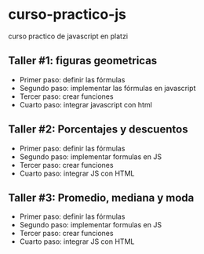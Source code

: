 # curso-practico-js
curso practico de javascript en platzi

## Taller #1: figuras geometricas

- Primer paso: definir las fórmulas
- Segundo paso: implementar las fórmulas en javascript
- Tercer paso: crear funciones
- Cuarto paso: integrar javascript con html

## Taller #2: Porcentajes y descuentos

- Primer paso: definir las fórmulas
- Segundo paso: implementar formulas en JS
- Tercer paso: crear funciones
- Cuarto paso: integrar JS con HTML

## Taller #3: Promedio, mediana y moda

- Primer paso: definir las fórmulas
- Segundo paso: implementar formulas en JS
- Tercer paso: crear funciones
- Cuarto paso: integrar JS con HTML